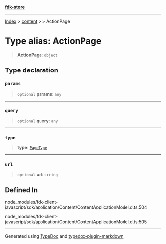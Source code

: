 [**fdk-store**](../../../README.md)
***

[Index](../../../API.md) > [content](../../README.md) > [<internal>](../README.md) > ActionPage

# Type alias: ActionPage

> **ActionPage**: `object`

## Type declaration

### `params`

> `optional` **params**: `any`

***

### `query`

> `optional` **query**: `any`

***

### `type`

> **type**: [`PageType`](type-alias.PageType.md)

***

### `url`

> `optional` **url**: `string`

## Defined In

node\_modules/fdk-client-javascript/sdk/application/Content/ContentApplicationModel.d.ts:504

node\_modules/fdk-client-javascript/sdk/application/Content/ContentApplicationModel.d.ts:505

***
Generated using [TypeDoc](https://typedoc.org/) and [typedoc-plugin-markdown](https://www.npmjs.com/package/typedoc-plugin-markdown)

